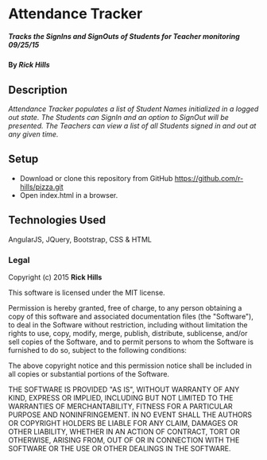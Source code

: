 # Attendance Tracker

##### Tracks the SignIns and SignOuts of Students for Teacher monitoring  _09/25/15_

#### By _**Rick Hills**_

## Description

_Attendance Tracker populates a list of Student Names initialized in a logged out state.  The Students can SignIn and an option to SignOut will be presented.  The Teachers can view a list of all Students signed in and out at any given time._

## Setup

* Download or clone this repository from GitHub
https://github.com/r-hills/pizza.git
* Open index.html in a browser.  

## Technologies Used

AngularJS, JQuery, Bootstrap, CSS & HTML

### Legal

Copyright (c) 2015 **Rick Hills**

This software is licensed under the MIT license.

Permission is hereby granted, free of charge, to any person obtaining a copy
of this software and associated documentation files (the "Software"), to deal
in the Software without restriction, including without limitation the rights
to use, copy, modify, merge, publish, distribute, sublicense, and/or sell
copies of the Software, and to permit persons to whom the Software is
furnished to do so, subject to the following conditions:

The above copyright notice and this permission notice shall be included in
all copies or substantial portions of the Software.

THE SOFTWARE IS PROVIDED "AS IS", WITHOUT WARRANTY OF ANY KIND, EXPRESS OR
IMPLIED, INCLUDING BUT NOT LIMITED TO THE WARRANTIES OF MERCHANTABILITY,
FITNESS FOR A PARTICULAR PURPOSE AND NONINFRINGEMENT. IN NO EVENT SHALL THE
AUTHORS OR COPYRIGHT HOLDERS BE LIABLE FOR ANY CLAIM, DAMAGES OR OTHER
LIABILITY, WHETHER IN AN ACTION OF CONTRACT, TORT OR OTHERWISE, ARISING FROM,
OUT OF OR IN CONNECTION WITH THE SOFTWARE OR THE USE OR OTHER DEALINGS IN
THE SOFTWARE.
